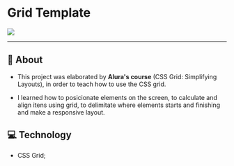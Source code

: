 <h1>Grid Template</h1>

<img src="./assets/img/gridlayout.gif">

---

## 📝 About
- This project was elaborated by **Alura's course** (CSS Grid: Simplifying Layouts), in order to teach how to use the CSS grid. 

- I learned how to posicionate elements on the screen, to calculate and align itens using grid, to delimitate where elements starts and finishing and make a responsive layout.


## 💻 Technology

- CSS Grid;


